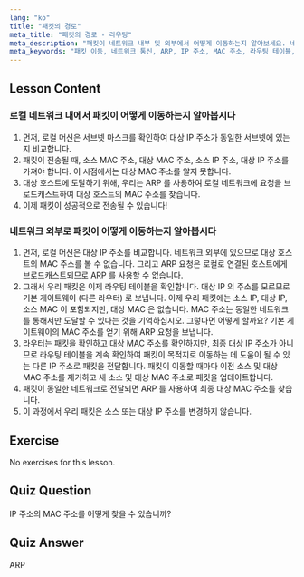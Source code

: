 ```yaml
---
lang: "ko"
title: "패킷의 경로"
meta_title: "패킷의 경로 - 라우팅"
meta_description: "패킷이 네트워크 내부 및 외부에서 어떻게 이동하는지 알아보세요. 네트워크 통신을 위한 IP, MAC, ARP 및 라우팅 테이블을 이해하세요. Linux 네트워킹 여정을 시작하세요!"
meta_keywords: "패킷 이동, 네트워크 통신, ARP, IP 주소, MAC 주소, 라우팅 테이블, Linux 네트워킹, 초보자 가이드"
---
```


## Lesson Content

### 로컬 네트워크 내에서 패킷이 어떻게 이동하는지 알아봅시다

1. 먼저, 로컬 머신은 서브넷 마스크를 확인하여 대상 IP 주소가 동일한 서브넷에 있는지 비교합니다.
2. 패킷이 전송될 때, 소스 MAC 주소, 대상 MAC 주소, 소스 IP 주소, 대상 IP 주소를 가져야 합니다. 이 시점에서는 대상 MAC 주소를 알지 못합니다.
3. 대상 호스트에 도달하기 위해, 우리는 ARP 를 사용하여 로컬 네트워크에 요청을 브로드캐스트하여 대상 호스트의 MAC 주소를 찾습니다.
4. 이제 패킷이 성공적으로 전송될 수 있습니다!

### 네트워크 외부로 패킷이 어떻게 이동하는지 알아봅시다

1. 먼저, 로컬 머신은 대상 IP 주소를 비교합니다. 네트워크 외부에 있으므로 대상 호스트의 MAC 주소를 볼 수 없습니다. 그리고 ARP 요청은 로컬로 연결된 호스트에게 브로드캐스트되므로 ARP 를 사용할 수 없습니다.
2. 그래서 우리 패킷은 이제 라우팅 테이블을 확인합니다. 대상 IP 의 주소를 모르므로 기본 게이트웨이 (다른 라우터) 로 보냅니다. 이제 우리 패킷에는 소스 IP, 대상 IP, 소스 MAC 이 포함되지만, 대상 MAC 은 없습니다. MAC 주소는 동일한 네트워크를 통해서만 도달할 수 있다는 것을 기억하십시오. 그렇다면 어떻게 할까요? 기본 게이트웨이의 MAC 주소를 얻기 위해 ARP 요청을 보냅니다.
3. 라우터는 패킷을 확인하고 대상 MAC 주소를 확인하지만, 최종 대상 IP 주소가 아니므로 라우팅 테이블을 계속 확인하여 패킷이 목적지로 이동하는 데 도움이 될 수 있는 다른 IP 주소로 패킷을 전달합니다. 패킷이 이동할 때마다 이전 소스 및 대상 MAC 주소를 제거하고 새 소스 및 대상 MAC 주소로 패킷을 업데이트합니다.
4. 패킷이 동일한 네트워크로 전달되면 ARP 를 사용하여 최종 대상 MAC 주소를 찾습니다.
5. 이 과정에서 우리 패킷은 소스 또는 대상 IP 주소를 변경하지 않습니다.

## Exercise

No exercises for this lesson.

## Quiz Question

IP 주소의 MAC 주소를 어떻게 찾을 수 있습니까?

## Quiz Answer

ARP
